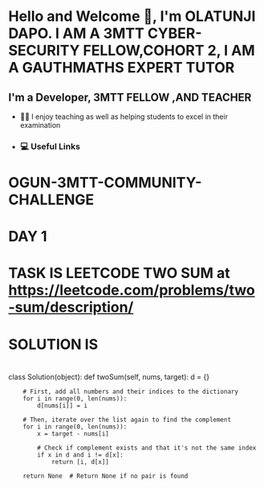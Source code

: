 # Hello and Welcome 👋, I'm OLATUNJI DAPO. I AM A 3MTT CYBER-SECURITY FELLOW,COHORT 2, I AM A GAUTHMATHS EXPERT TUTOR
## I'm a Developer, 3MTT FELLOW ,AND TEACHER

- 👨‍🏫 I enjoy teaching  as well as helping students to excel in their examination
- ### 💻 Useful Links


# OGUN-3MTT-COMMUNITY-CHALLENGE
# DAY 1
# TASK IS LEETCODE TWO SUM at https://leetcode.com/problems/two-sum/description/

# SOLUTION IS 





# 
class Solution(object):
    def twoSum(self, nums, target):
        d = {}
        
        # First, add all numbers and their indices to the dictionary
        for i in range(0, len(nums)):
            d[nums[i]] = i

        # Then, iterate over the list again to find the complement
        for i in range(0, len(nums)):
            x = target - nums[i]
            
            # Check if complement exists and that it's not the same index
            if x in d and i != d[x]:
                return [i, d[x]]
        
        return None  # Return None if no pair is found


